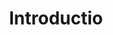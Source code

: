 ---
title: Introductio
redirect_from: latest/introduction/index
show_read_time: false
show_toc: false
canonical_url: 'https://docs.projectcalico.org/v3.9/introduction/index'
custom_css: css/intro.css
---